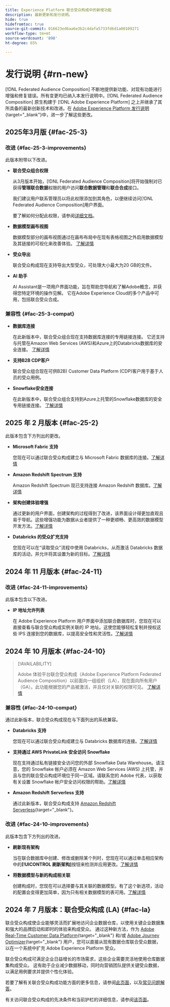 ```yaml
---
title: Experience Platform 联合受众构成中的新增功能
description: 最新更新和发行说明。
hide: true
hidefromtoc: true
source-git-commit: 016623ed6aa6e3b2c4dafa5733fd6d1a00109271
workflow-type: tm+mt
source-wordcount: '898'
ht-degree: 65%

---
```


# 发行说明 {#rn-new}

[!DNL Federated Audience Composition] 不断地提供新功能、对现有功能进行增强和修复错误。所有变更均已纳入本发行说明中。[!DNL Federated Audience Composition] 原生构建于 [!DNL Adobe Experience Platform] 之上并继承了其所具备的最新创新技术和改进。在 [Adobe Experience Platform 发行说明](https://experienceleague.adobe.com/docs/experience-platform/release-notes/latest.html){target="_blank"}中，进一步了解这些更改。

## 2025年3月版 {#fac-25-3}

### 改进 {#fac-25-3-improvements}

此版本附带以下改进。

* **联合受众组合权限**

  从3月版本开始，[!DNL Federated Audience Composition]将开始强制对已获得&#x200B;**管理联合数据**&#x200B;权限的用户访问&#x200B;**联合数据管理**&#x200B;和&#x200B;**联合合成**&#x200B;接口。

  我们建议用户联系管理员以将此权限添加到其角色，以便继续访问[!DNL Federated Audience Composition]用户界面。

  要了解如何分配此权限，请参阅[详细文档](feature-access.md)。

* **数据模型画布视图**

  数据模型部分的画布视图通过在画布布局中在现有表格视图之外启用数据模型及其链接的可视化来改善体验。 [了解详情](../data-management/gs-models.md)

* **受众导出**

  联合受众构成现在支持导出大型受众，可处理大小最大为20 GB的文件。

* **AI 助手**

  AI Assistant是一项用户界面功能，旨在帮助您导航和了解Adobe概念，并获得您特定环境的操作见解。 它在Adobe Experience Cloud的多个产品中可用，包括联合受众合成。

### 兼容性 {#fac-25-3-compat}

* **数据库连接**

  在此新版本中，联合受众组合现在支持数据库连接的专用链接连接。
它还支持与托管在Amazon Web Services (AWS)和Azure上的Databricks数据库的安全连接。 [了解详情](../connections/federated-db.md#databricks)

* **支持B2B CDP客户**

  联合受众组合现在可供B2B) Customer Data Platform (CDP)客户用于基于人员的受众用例。

* **Snowflake安全连接**

  在此新版本中，联合受众组合支持到Azure上托管的Snowflake数据库的安全专用链接连接。 [了解详情](../connections/federated-db.md#snowflake)

## 2025 年 2 月版本 {#fac-25-2}

此版本包含下方列出的更改。

* **Microsoft Fabric 支持**

  您现在可以通过联合受众构成建立与 Microsoft Fabric 数据库的连接。[了解详情](../connections/federated-db.md)

* **Amazon Redshift Spectrum 支持**

  Amazon Redshift Spectrum 现已支持连接 Amazon Redshift 数据库。[了解详情](../connections/federated-db.md#amazon-redshift)

* **架构创建体验增强**

  通过更新的用户界面，创建架构的过程得到了改进，该界面设计得更加直观且易于导航。这些增强功能为数据从业者提供了一种更顺畅、更高效的数据模型开发方法。[了解详情](../customer/schemas.md)

* **Databricks 的受众扩充支持**

  您现在可以在“读取受众”流程中使用 Databricks，从而激活 Databricks 数据库的活动，并允许将其设置为新的目标。[了解详情](../connections/destinations.md)

## 2024 年 11 月版本 {#fac-24-11}

### 改进 {#fac-24-11-improvements}

此版本包含以下改进。

* **IP 地址允许列表**

  在 Adobe Experience Platform 用户界面中添加联合数据库时，您现在可以直接查看与联合受众构成实例关联的 IP 地址。这使您能够轻松复制并授权这些 IPS 连接到您的数据库，以提高安全性和灵活性。[了解详情](../connections/connections.md)

## 2024 年 10 月版本 {#fac-24-10}

>[!AVAILABILITY]
>
>Adobe 体验平台联合受众构成（Adobe Experience Platform Federated Audience Composition）以前面向一组组织（LA），现在面向所有用户（GA）。此功能根据您的产品被激活，并且仅对关联的权限可见。 [了解详情](access-prerequisites.md)
>

### 兼容性 {#fac-24-10-compat}

通过此新版本，联合受众构成现在与下面列出的系统兼容。

* **Databricks 支持**

  您现在可以通过联合受众构成建立与 Databricks 数据库的连接。[了解详情](../connections/federated-db.md#databricks)

* **支持通过 AWS PrivateLink 安全访问 Snowflake**

  现在支持通过私有链接安全访问您的外部 Snowflake Data Warehouse。请注意，您的 Snowflake 帐户必须在 Amazon Web Services (AWS) 上托管，并且与您的联合受众构成环境位于同一区域。请联系您的 Adobe 代表，以获取有关设置 Snowflake 帐户安全访问权限的帮助。[了解详情](../connections/federated-db.md#snowflake)

* **Amazon Redshift Serverless 支持**

  通过此新版本，联合受众构成支持 [Amazon Redshift Serverless](https://aws.amazon.com/redshift/redshift-serverless/){target="_blank"}。

### 改进 {#fac-24-10-improvements}

此版本包含下方列出的改进。

* **刷新现有架构**

  当在联合数据库中创建、修改或删除某个列时，您现在可以通过单击相应架构中的&#x200B;**[!UICONTROL 刷新架构]**&#x200B;按钮来检测并应用更改。[了解详情](../customer/schemas.md#schema-refresh)

* **将数据模型与新的构成相关联**

  创建构成时，您现在可以选择要与其关联的数据模型。有了这个新选项，活动的配置会变得更加简单，因为只有相关数据模型的表可用。[了解详情](../compositions/create-composition.md)

## 2024 年 7 月版本：联合受众构成 (LA) {#fac-la}

联合受众构成使企业能够灵活而扩展地访问企业数据仓库，以使用关键企业数据集和强大的品牌启动和即时的体验来构成受众。 通过这种新方法，作为 [Adobe Real-Time Customer Data Platform](https://experienceleague.adobe.com/zh-hans/docs/experience-platform/segmentation/home){target="_blank"} 和/或 [Adobe Journey Optimizer](https://experienceleague.adobe.com/zh-hans/docs/journey-optimizer/using/ajo-home){target="_blank"} 用户，您可以直接从现有数据仓库联合受众数据，以在一个系统中扩充 Adobe Experience Platform 受众。

联合受众构成可满足企业日益增长的市场需求，这些企业需要灵活地使用仓库数据集构成受众。 这有助于企业减少数据移动，同时向营销团队提供关键受众数据，以满足用例要求并提供个性化体验。

若要了解有关联合受众构成功能方面的更多信息，请参阅[此页面](get-started.md)，以及[常见问题解答](faq.md)。

有关访问联合受众构成的先决条件和当前护栏的详细信息，请参阅[该页面](access-prerequisites.md)。


